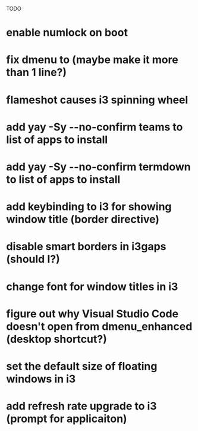 TODO

# enable numlock on boot
# fix dmenu to (maybe make it more than 1 line?)
# flameshot causes i3 spinning wheel
# add yay -Sy --no-confirm teams to list of apps to install
# add yay -Sy --no-confirm termdown to list of apps to install
# add keybinding to i3 for showing window title (border directive)
# disable smart borders in i3gaps (should I?)
# change font for window titles in i3
# figure out why Visual Studio Code doesn't open from dmenu_enhanced (desktop shortcut?)
# set the default size of floating windows in i3
# add refresh rate upgrade to i3 (prompt for applicaiton)